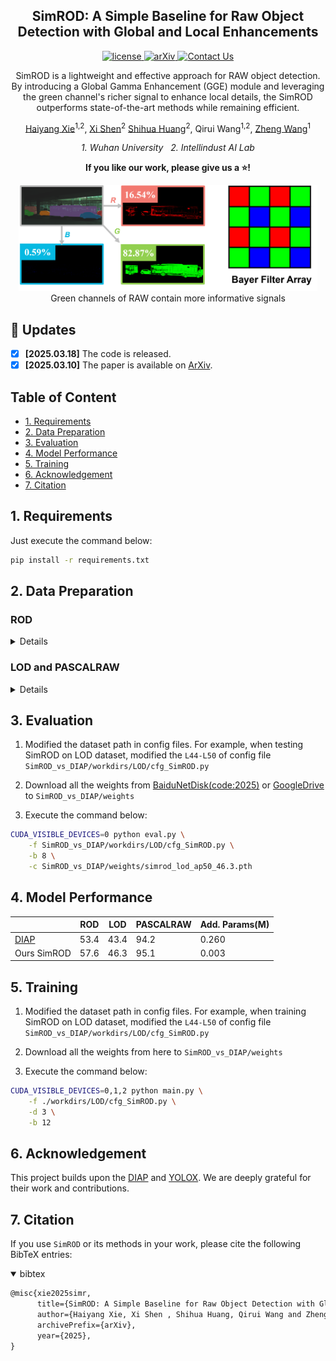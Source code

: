 <h2 align="center">
  SimROD: A Simple Baseline for Raw Object Detection with Global and Local Enhancements
</h2>

<p align="center">
    <a href="https://github.com/ShihuaHuang95/DEIM/blob/master/LICENSE">
        <img alt="license" src="https://img.shields.io/badge/LICENSE-Apache%202.0-blue">
    </a>
    <a href="https://arxiv.org/abs/2503.07101">
        <img alt="arXiv" src="https://img.shields.io/badge/arXiv-2503.07101-red">
    </a>
   <!-- <a href="https://www.shihuahuang.cn/DEIM/">
        <img alt="project webpage" src="https://img.shields.io/badge/Webpage-DEIM-purple">
    </a> -->
    <!-- <a href="https://github.com/ocean146/simrod/pulls">
        <img alt="prs" src="https://img.shields.io/github/issues-pr/ocean146/pulls">
    </a>
    <a href="https://github.com/ShihuaHuang95/DEIM/issues">
        <img alt="issues" src="https://img.shields.io/github/issues/ShihuaHuang95/DEIM?color=olive">
    </a> -->
    <!-- <a href="https://github.com/ShihuaHuang95/DEIM">
        <img alt="stars" src="https://img.shields.io/github/stars/ShihuaHuang95/DEIM">
    </a> -->
    <a href="mailto:whuocean@whu.edu.cn">
        <img alt="Contact Us" src="https://img.shields.io/badge/Contact-Email-yellow">
    </a>
</p>
<p align="center">
    SimROD is a lightweight and effective approach for RAW object detection. By introducing a Global Gamma Enhancement (GGE) module and leveraging the green channel's richer signal to enhance local details, the SimROD outperforms state-of-the-art methods while remaining efficient.
</p>

<div align="center">
  <a href="https://ocean146.github.io/">Haiyang Xie</a><sup>1,2</sup>,
  <a href="https://xishen0220.github.io">Xi Shen</a><sup>2</sup>
  <a href="http://www.shihuahuang.cn">Shihua Huang</a><sup>2</sup>,
  Qirui Wang<sup>1,2</sup>,
  <a href="https://wangzwhu.github.io/home/">Zheng Wang</a><sup>1</sup>
</div>

<p align="center">
<i>
1. Wuhan University &nbsp; 2. Intellindust AI Lab
</i>
</p>
<p align="center">
<strong>If you like our work, please give us a ⭐!</strong>
</p>

<p align="center">
  <!-- <figure style="display:inline-block; text-align:center;"> -->
    <img src="./figures/teaser_green.png" alt="Image 1" width="95%">
    Green channels of RAW contain more informative signals
</p>

## 🚀 Updates
- [x] **\[2025.03.18\]** The code is released.
- [x] **\[2025.03.10\]** The paper is available on [ArXiv](https://arxiv.org/abs/2503.07101).

## Table of Content
* [1. Requirements](https://github.com/ocean146/simrod?tab=readme-ov-file#1-requirements)
* [2. Data Preparation](https://github.com/ocean146/simrod?tab=readme-ov-file#2-data-preparation)
* [3. Evaluation](https://github.com/ocean146/simrod?tab=readme-ov-file#3-evaluation)
* [4. Model Performance](https://github.com/ocean146/simrod?tab=readme-ov-file#4-model-performance)
* [5. Training](https://github.com/ocean146/simrod?tab=readme-ov-file#5-training)
* [6. Acknowledgement](https://github.com/ocean146/simrod?tab=readme-ov-file#6-acknowledgement)
* [7. Citation](https://github.com/ocean146/simrod?tab=readme-ov-file#7-citation)


## 1. Requirements
Just execute the command below:
```bash
pip install -r requirements.txt
```

## 2. Data Preparation

### ROD

<details close>
> During this project, we could only obtain the images and labels of the publicly available training set. Therefore, we randomly divided the acquired dataset, with 80% allocated for training and 20% for testing. The ROD dataset mentioned in this work refers to the version that we randomly divided. 

1. Download `00Train-raws.zip` from [here](https://openi.pcl.ac.cn/innovation_contest/innov202305091731448/datasets?lang=en-US) and arrange the images files in the following format:
```
SimROD_vs_DIAP
|-- data
    |-- ROD
        |-- raws
            |-- 00Train
                |-- name1.raw
                |-- name2.raw
                |-- ...
```
2. Preprocess the RAW images as follows:
```bash
python scripts/preprocess_raw.py -p data/ROD/raws/00Train
```
3. Download the annotation files from [BaiduNetDisk(code:2025)](https://pan.baidu.com/s/1ytnI99dlO3_9--Oh_RazIQ) or [GoogleDrive](https://drive.google.com/drive/folders/16PFJlnKAPrqrYwBluT-iDOP3lMtxphVq?usp=sharing) and move the files to `data/ROD/annotations/`.
</details>

### LOD and PASCALRAW
<details close>
To align with current public available work, we use the version of LOD and PASCALRAW from [RAW-Adapter](https://github.com/cuiziteng/ECCV_RAW_Adapter). The download link and preprocess code can be obtained from [RAW-Adapter](https://github.com/cuiziteng/ECCV_RAW_Adapter). We provide the COCO-format annotation files of LOD and PASCALRAW, which can be downloaded in here. 

The dataset are supposed to be organized as follows:
```
SimROD_yolox
|-- data
    |-- LOD_BMVC2021
        |-- annotations
            |-- lod_dark_train_png.json
            |-- lod_dark_val_png.json
        |-- RAW_dark
            |-- 2.png
            |-- 4.png
            ...
    |-- PASCALRAW
        |-- annotations
            |-- pascalraw_train_coco.json
            |-- pascalraw_val_coco.json
        |-- origin
            |-demosaic
                |-- 2014_000001.png
                |-- 2014_000002.png
                ...
```
</details>

## 3. Evaluation
1. Modified the dataset path in config files. For example, when testing SimROD on LOD dataset, modified the `L44-L50` of config file `SimROD_vs_DIAP/workdirs/LOD/cfg_SimROD.py`

2. Download all the weights from [BaiduNetDisk(code:2025)](https://pan.baidu.com/s/17zEp6-Zz49M7q1O6e5cUfw) or [GoogleDrive](https://drive.google.com/file/d/1zoT8VOwrtebnmDEtXfdQQeRvkVNoXOIx/view?usp=sharing) to `SimROD_vs_DIAP/weights`
3. Execute the command below:
```bash
CUDA_VISIBLE_DEVICES=0 python eval.py \
    -f SimROD_vs_DIAP/workdirs/LOD/cfg_SimROD.py \
    -b 8 \
    -c SimROD_vs_DIAP/weights/simrod_lod_ap50_46.3.pth
```

## 4. Model Performance
|             | ROD  | LOD  | PASCALRAW | Add. Params(M) |
|-------------|------|------|-----------|----------------|
| [DIAP](https://github.com/XrKang/RAOD/tree/master/RAOD)        | 53.4 | 43.4 | 94.2      | 0.260          |
| Ours SimROD | 57.6 | 46.3 | 95.1      | 0.003          |


## 5. Training
1. Modified the dataset path in config files. For example, when training SimROD on LOD dataset, modified the `L44-L50` of config file `SimROD_vs_DIAP/workdirs/LOD/cfg_SimROD.py`

2. Download all the weights from here to `SimROD_vs_DIAP/weights`

3. Execute the command below:
```bash
CUDA_VISIBLE_DEVICES=0,1,2 python main.py \
    -f ./workdirs/LOD/cfg_SimROD.py \
    -d 3 \
    -b 12
```
## 6. Acknowledgement
This project builds upon the [DIAP](https://github.com/XrKang/RAOD/tree/master/RAOD) and [YOLOX](https://github.com/Megvii-BaseDetection/YOLOX). We are deeply grateful for their work and contributions. 

## 7. Citation

If you use `SimROD` or its methods in your work, please cite the following BibTeX entries:
<details open>
<summary> bibtex </summary>

```latex
@misc{xie2025simr,
      title={SimROD: A Simple Baseline for Raw Object Detection with Global and Local Enhancements},
      author={Haiyang Xie, Xi Shen , Shihua Huang, Qirui Wang and Zheng Wang},
      archivePrefix={arXiv},
      year={2025},
}
```
</details>